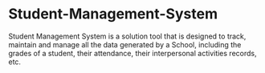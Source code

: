 # Student-Management-System
Student Management System is a solution tool that is designed to track, maintain and manage all the data generated by a School, including the grades of a student, their attendance, their interpersonal activities records, etc.
